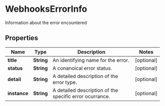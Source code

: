 

# WebhooksErrorInfo

Information about the error encountered

## Properties

| Name | Type | Description | Notes |
|------------ | ------------- | ------------- | -------------|
|**title** | **String** | An identifying name for the error. |  [optional] |
|**status** | **String** | A conanoical error status. |  [optional] |
|**detail** | **String** | A detailed description of the error type. |  [optional] |
|**instance** | **String** | A detailed description of the specific error ocurrance. |  [optional] |



